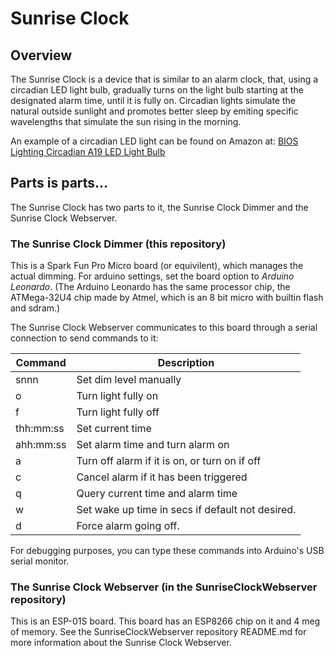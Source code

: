 # Sunrise Clock

## Overview

The Sunrise Clock is a device that is similar to an alarm clock, that, using a circadian LED light bulb, 
gradually turns on the light bulb starting at the designated alarm time, until it is fully on.  Circadian lights simulate 
the natural outside sunlight and promotes better sleep by emiting specific wavelengths that simulate the sun rising in 
the morning.

An example of a circadian LED light can be found 
on Amazon at: [BIOS Lighting Circadian A19 LED Light Bulb](https://www.amazon.com/gp/product/B08VC71HSG/ref=ppx_yo_dt_b_search_asin_title?ie=UTF8&psc=1)  

## Parts is parts...

The Sunrise Clock has two parts to it, the Sunrise Clock Dimmer and the Sunrise Clock Webserver.

### The Sunrise Clock Dimmer (this repository) 

This is a Spark Fun Pro Micro board (or equivilent), which manages the actual dimming. For arduino
settings, set the board option to *Arduino Leonardo*.  (The Arduino Leonardo has the same processor chip, 
the ATMega-32U4 chip made by Atmel, which is an 8 bit micro with builtin flash and sdram.) 

The Sunrise Clock Webserver communicates to this board through a serial connection to 
send commands to it:

| Command | Description |
| ------- | ----------- |
| snnn | Set dim level manually |
| o | Turn light fully on |                             
| f | Turn light fully off |                            
| thh:mm:ss | Set current time |                                
| ahh:mm:ss | Set alarm time and turn alarm on | 
| a | Turn off alarm if it is on, or turn on if off |
| c | Cancel alarm if it has been triggered |   
| q | Query current time and alarm time |           
| w | Set wake up time in secs if default not desired. |
| d | Force alarm going off. |

For debugging purposes, you can type these commands into Arduino's USB serial monitor.

### The Sunrise Clock Webserver (in the SunriseClockWebserver repository)
This is an ESP-01S board. This board has an ESP8266 chip on it and 4 meg of memory. See the
SunriseClockWebserver repository README.md for more information about the Sunrise Clock Webserver.

